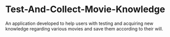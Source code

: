 # Test-And-Collect-Movie-Knowledge

An application developed to help users with testing and acquiring new knowledge regarding various movies and save them according to their will.
